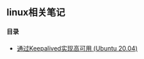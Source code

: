 ## linux相关笔记

#### 目录

* [通过Keepalived实现高可用 (Ubuntu 20.04)](./01-configure-highly-available-HAProxy-with-keepalived-on-ubuntu-20.04.md)
